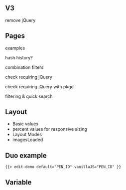## V3

remove jQuery

## Pages

examples

hash history?

combination filters

check requiring jQuery

check requiring jQuery with pkgd

filtering & quick search

## Layout

+ Basic values
+ percent values for responsive sizing
+ Layout Modes
+ imagesLoaded

## Duo example

<div class="duo example">
  <div class="duo__cell example__code">
    
  </div>
  <div class="duo__cell example__demo">
    
    {{> edit-demo default="PEN_ID" vanillaJS="PEN_ID" }}
  </div>
</div>

## Variable

<p class="variable">
  <code class="variable__code"></code>
  <span class="variable__type"></span>
  <span class="variable__description"></span>
</p>
